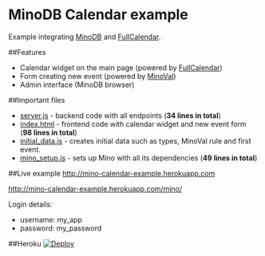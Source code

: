 MinoDB Calendar example
======

Example integrating [MinoDB](https://github.com/MarcusLongmuir/MinoDB/) and [FullCalendar](https://github.com/arshaw/fullcalendar).

##Features
* Calendar widget on the main page (powered by [FullCalendar](https://github.com/arshaw/fullcalendar))
* Form creating new event (powered by [MinoVal](https://github.com/MarcusLongmuir/MinoVal))
* Admin interface (MinoDB browser)

##Important files
* [server.js](server.js) - backend code with all endpoints (**34 lines in total**)
* [index.html](public/index.html) - frontend code with calendar widget and new event form (**98 lines in total**)
* [initial_data.js](initial_data.js) - creates initial data such as types, MinoVal rule and first event.
* [mino_setup.js](mino_setup.js) - sets up Mino with all its dependencies (**49 lines in total**)

##Live example
http://mino-calendar-example.herokuapp.com

http://mino-calendar-example.herokuapp.com/mino/

Login details:
* username: my_app
* password: my_password


##Heroku 
[![Deploy](https://www.herokucdn.com/deploy/button.png)](https://heroku.com/deploy?template=https://github.com/bestan/mino-calendar-example)
